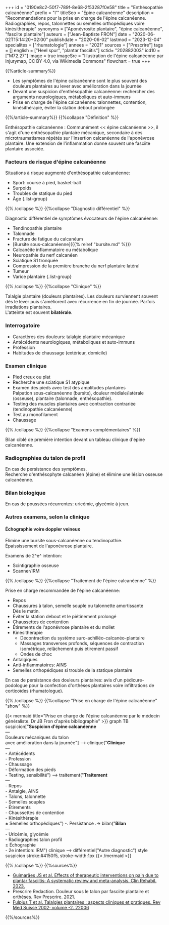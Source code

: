 +++
id = "0190e8c2-50f7-789f-8e68-2f53287f0e58"
title = "Enthésopathie calcanéenne"
prefix = "l'"
titleSeo = "Épine calcanéenne"
description = "Recommandations pour la prise en charge de l'épine calcanéenne. Radiographies, repos, talonnettes ou semelles orthopédiques voire kinésithérapie"
synonyms = ["Aponévrosite plantaire", "épine calcanéenne", "fasciite plantaire"]
auteurs = ["Jean-Baptiste FRON"]
date = "2020-06-02T15:14:20+02:00"
publishdate = "2020-06-02"
lastmod = "2023-12-04"
specialites = ["rhumatologie"]
annees = "2021"
sources = ["Prescrire"]
tags = []
english = ["Heel spur", "plantar fasciitis"]
sctid= "202882003"
icd10 = ["M72.27"]
image = true
imageSrc = "Illustration de l'épine calcanéenne par Injurymap, CC BY 4.0, via Wikimedia Commons"
flowchart = true
+++

{{%article-summary%}}

- Les symptômes de l'épine calcanéenne sont le plus souvent des douleurs plantaires au lever avec amélioration dans la journée
- Devant une suspicion d'enthésopathie calcanéenne: rechercher des arguments neurologiques, métaboliques et auto-immuns
- Prise en charge de l'épine calcanéenne: talonnettes, contention, kinésithérapie, éviter la station debout prolongée

{{%/article-summary%}}
{{%collapse "Définition" %}}

Enthésopathie calcanéenne
: Communément << épine calcanéenne >>, il s'agit d'une enthésopathie plantaire mécanique, secondaire à des microtraumatismes répétés sur l'insertion calcanéenne de l'aponévrose plantaire. Une extension de l'inflammation donne souvent une fasciite plantaire associée.

### Facteurs de risque d'épine calcanéenne

Situations à risque augmenté d'enthésopathie calcanéenne:

- Sport: course à pied, basket-ball
- Surpoids
- Troubles de statique du pied
- Âge
{.list-group}

{{% /collapse %}}
{{%collapse "Diagnostic différentiel" %}}

Diagnostic différentiel de symptômes évocateurs de l'épine calcanéenne:

- Tendinopathie plantaire
- Talonnade
- Fracture de fatigue du calcanéum
- [Bursite sous-calcanéenne]({{% relref "bursite.md" %}})
- Calcanéite inflammatoire ou métabolique
- Neuropathie du nerf calcanéen
- Sciatique S1 tronquée
- Compression de la première branche du nerf plantaire latéral
- Tumeur
- Varice plantaire
{.list-group}

{{% /collapse %}}
{{%collapse "Clinique" %}}

Talalgie plantaire (douleurs plantaires). Les douleurs surviennent souvent dès le lever puis s'améliorent avec récurrence en fin de journée. Parfois irradiations plantaires.  
L'atteinte est souvent **bilatérale**.

### Interrogatoire

- Caractères des douleurs: talalgie plantaire mécanique
- Antécédents neurologiques, métaboliques et auto-immuns
- Profession
- Habitudes de chaussage (extérieur, domicile)

### Examen clinique

- Pied creux ou plat
- Recherche une sciatique S1 atypique
- Examen des pieds avec test des amplitudes plantaires  
  Palpation sous-calcanéenne (bursite), douleur médiale/latérale (osseuse), plantaire (talonnade, enthésopathie).
- Testing des muscles plantaires avec contraction contrariée (tendinopathie calcanéenne)
- Test au monofilament
- Chaussage

{{% /collapse %}}
{{%collapse "Examens complémentaires" %}}

Bilan ciblé de première intention devant un tableau clinique d'épine calcanéenne.

### Radiographies du talon de profil

En cas de persistance des symptômes.  
Recherche d'enthésophyte calcanéen (épine) et élimine une lésion osseuse calcanéenne.

### Bilan biologique

En cas de poussées récurrentes: uricémie, glycémie à jeun.

### Autres examens, selon la clinique

#### Échographie voire doppler veineux

Élimine une bursite sous-calcanéenne ou tendinopathie.  
Épaississement de l'aponévrose plantaire.

Examens de 2^e^ intention:

- Scintigraphie osseuse
- Scanner/IRM

{{% /collapse %}}
{{%collapse "Traitement de l'épine calcanéenne" %}}

Prise en charge recommandée de l'épine calcanéenne:

- Repos
- Chaussures à talon, semelle souple ou talonnette amortissante  
  Dès le matin.
- Éviter la station debout et le piétinement prolongé
- Chaussettes de contention
- Étirements de l'aponévrose plantaire et du mollet
- Kinésithérapie  
  - Décontraction du système suro-achilléo-calcanéo-plantaire
  - Massages transverses profonds, séquences de contraction isométrique, relâchement puis étirement passif
  - Ondes de choc
- Antalgiques
- Anti-inflammatoires: AINS
- Semelles orthopédiques si trouble de la statique plantaire

En cas de persistance des douleurs plantaires: avis d'un pédicure-podologue pour la confection d'orthèses plantaires voire infiltrations de corticoïdes (rhumatologue).

{{% /collapse %}}
{{%collapse "Prise en charge de l'épine calcanéenne" "show" %}}

{{< mermaid title="Prise en charge de l'épine calcanéenne par le médecin généraliste. Dr JB Fron d'après bibliographie" >}}
graph TB
  suspicion["<b>Suspicion d'épine calcanéenne</b><br>—<br>Douleurs mécaniques du talon<br>avec amélioration dans la journée"] --> clinique("<b>Clinique</b><br>—<br>- Antécédents<br>- Profession<br>- Chaussage<br>- Déformation des pieds<br>- Testing, sensibilité") --> traitement("<b>Traitement</b><br>—<br>- Repos<br>- Antalgie, AINS<br>- Talons, talonnette<br>- Semelles souples<br>- Étirements<br>- Chaussettes de contention<br>- Kinésithérapie<br>± Semelles orthopédiques") -. Persistance .-> bilan("<b>Bilan</b><br>—<br>- Uricémie, glycémie<br>- Radiographies talon profil<br>± Échographie<br>- 2e intention: IRM")
    clinique --> différentiel("Autre diagnostic")
  style suspicion stroke:#4150f5, stroke-width:1px
{{< /mermaid >}}

{{% /collapse %}}
{{%sources%}}

- [Guimarães JS et al. Effects of therapeutic interventions on pain due to plantar fasciitis: A systematic review and meta-analysis. Clin Rehabil. 2023.](https://www.minerva-ebp.be/FR/Analysis/830)
- Prescrire Redaction. Douleur sous le talon par fasciite plantaire et orthèses. Rev Prescrire. 2021.
- [Fulpius T et al. Talalgies plantaires : aspects cliniques et pratiques. Rev Med Suisse 2002; volume -2. 22006](https://www.revmed.ch/RMS/2002/RMS-2384/22006)

{{%/sources%}}
